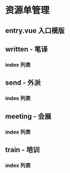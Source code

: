 # 资源单管理

## entry.vue 入口模版

## written - 笔译
  ### index 列表

## send - 外派
  ### index 列表

## meeting - 会展
  ### index 列表

## train - 培训
  ### index 列表
